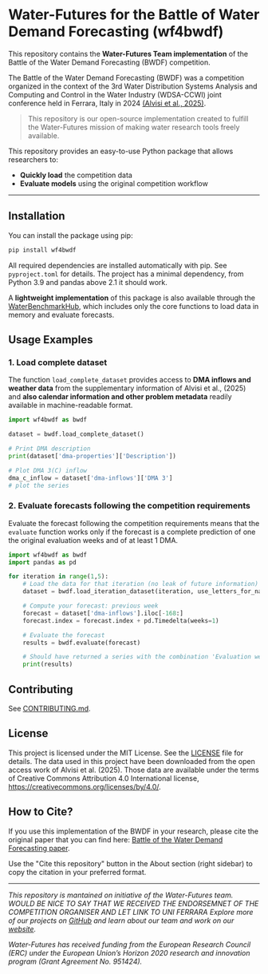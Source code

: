 # Water-Futures for the Battle of Water Demand Forecasting (wf4bwdf)

This repository contains the **Water-Futures Team implementation** of the Battle of the Water Demand Forecasting (BWDF) competition.

The Battle of the Water Demand Forecasting (BWDF) was a competition organized in the context of the 3rd Water Distribution Systems Analysis and Computing and Control in the Water Industry (WDSA-CCWI) joint conference held in Ferrara, Italy in 2024 [(Alvisi et al., 2025)](https://ascelibrary.org/doi/full/10.1061/JWRMD5.WRENG-6887).

> This repository is our open-source implementation created to fulfill the Water-Futures mission of making water research tools freely available.

This repository provides an easy-to-use Python package that allows researchers to:

- **Quickly load** the competition data
- **Evaluate models** using the original competition workflow  

---
## Installation

You can install the package using pip:

```bash
pip install wf4bwdf
```

All required dependencies are installed automatically with pip. See `pyproject.toml` for details.
The project has a minimal dependency, from Python 3.9 and pandas above 2.1 it should work.

A **lightweight implementation** of this package is also available through the [WaterBenchmarkHub](https://waterfutures.github.io/WaterBenchmarkHub/), which includes only the core functions to load data in memory and evaluate forecasts.

## Usage Examples

### 1. Load complete dataset
The function `load_complete_dataset`  provides access to **DMA inflows and weather data** from the supplementary information of Alvisi et al., (2025) and **also calendar information and other problem metadata** readily available in machine-readable format.

```python
import wf4bwdf as bwdf

dataset = bwdf.load_complete_dataset()

# Print DMA description
print(dataset['dma-properties']['Description'])

# Plot DMA 3(C) inflow
dma_c_inflow = dataset['dma-inflows']['DMA 3']
# plot the series
```

### 2. Evaluate forecasts following the competition requirements
Evaluate the forecast following the competition requirements means that the `evaluate` function works only if the forecast is a complete prediction of one the original evaluation weeks and of at least 1 DMA.
```python
import wf4bwdf as bwdf
import pandas as pd

for iteration in range(1,5):
    # Load the data for that iteration (no leak of future information) using letters instead of the numbers (e.g., 'DMA C')
    dataset = bwdf.load_iteration_dataset(iteration, use_letters_for_names=True)

    # Compute your forecast: previous week
    forecast = dataset['dma-inflows'].iloc[-168:]
    forecast.index = forecast.index + pd.Timedelta(weeks=1)

    # Evaluate the forecast
    results = bwdf.evaluate(forecast)

    # Should have returned a series with the combination 'Evaluation week', DMA, and BWDF performance indicators')
    print(results)
```

## Contributing
See [CONTRIBUTING.md](CONTRIBUTING.md).

## License

This project is licensed under the MIT License. See the [LICENSE](LICENSE) file for details.
The data used in this project have been downloaded from the open access work of Alvisi et al. (2025).
Those data are available under the terms of Creative Commons Attribution 4.0 International license, https://creativecommons.org/licenses/by/4.0/.

## How to Cite?

If you use this implementation of the BWDF in your research, please cite the original paper that you can find here: [Battle of the Water Demand Forecasting paper](https://ascelibrary.org/doi/full/10.1061/JWRMD5.WRENG-6887).

Use the "Cite this repository" button in the About section (right sidebar) to copy the citation in your preferred format.

---

*This repository is mantained on initiative of the Water-Futures team.
WOULD BE NICE TO SAY THAT WE RECEIVED THE ENDORSEMNET OF THE COMPETITION ORGANISER AND LET LINK TO UNI FERRARA
Explore more of our projects on [GitHub](https://github.com/WaterFutures) and learn about our team and work on our [website](https://waterfutures.eu/).*

*Water-Futures has received funding from the European Research Council (ERC) under the European Union’s Horizon 2020 research and innovation program (Grant Agreement No. 951424).*
